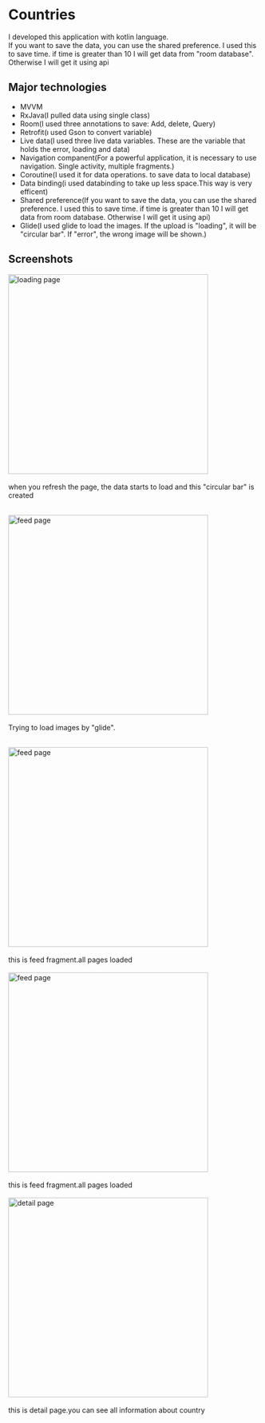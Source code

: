 # Countries

I developed this application with kotlin language.<br> 
If you want to save the data, you can use the shared preference. I used this to save time. if time is greater than 10 I will get data from "room database". Otherwise I will get it using api

## Major technologies

- MVVM
- RxJava(I pulled data using single class)
- Room(I used three annotations to save: Add, delete, Query)
- Retrofit(ı used Gson to convert variable)
- Live data(I used three live data variables. These are the variable that holds the error, loading and data)
- Navigation companent(For a powerful application, it is necessary to use navigation. Single activity, multiple fragments.)
- Coroutine(I used it for data operations. to save data to local database)
- Data binding(i used databinding to take up less space.This way is very efficent)
- Shared preference(If you want to save the data, you can use the shared preference. I used this to save time. if time is greater than 10 I will get data from room         database. Otherwise I will get it using api)
- Glide(I used glide to load the images. If the upload is "loading", it will be "circular bar". If "error", the wrong image will be shown.)


## Screenshots


<img src="https://user-images.githubusercontent.com/91196350/220430061-c47764df-55ea-4080-a23c-e72d19ed99c8.jpeg" alt="loading page"  height="400"><br><br>
when you refresh the page, the data starts to load and this "circular bar" is created<br><br>

<img src="https://user-images.githubusercontent.com/91196350/220430068-aab70ee7-daf0-48df-b3bd-68d9a37fac0a.jpeg" alt="feed page"  height="400"><br><br>
Trying to load images by "glide".<br><br>

<img src="https://user-images.githubusercontent.com/91196350/220430069-c3b6a0e7-c52f-4f42-b6d9-8d150de238fd.jpeg" alt="feed page"  height="400"><br><br>
this is feed fragment.all pages loaded<br><br>
<img src="https://user-images.githubusercontent.com/91196350/220430073-e0d7439b-1c6b-45d3-a5f9-4efd68cf35ff.jpeg" alt="feed page"  height="400"><br><br>
this is feed fragment.all pages loaded<br><br>
<img src="https://user-images.githubusercontent.com/91196350/220430076-eb690719-1407-44d8-b56f-f30a272973b9.jpeg" alt="detail page"  height="400"><br><br>
this is detail page.you can see all information about country<br><br>
